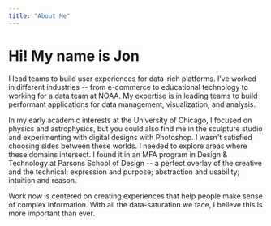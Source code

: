 ```yaml
---
title: "About Me"
---
```


# Hi! My name is Jon

I lead teams to build user experiences for data-rich platforms. I’ve worked in different industries -- from e-commerce to educational technology to working for a data team at NOAA. My expertise is in leading teams to build performant applications for data management, visualization, and analysis.

In my early academic interests at the University of Chicago, I focused on physics and astrophysics, but you could also find me in the sculpture studio and experimenting with digital designs with Photoshop. I wasn't satisfied choosing sides between these worlds. I needed to explore areas where these domains intersect. I found it in an MFA program in Design & Technology at Parsons School of Design -- a perfect overlay of the creative and the technical; expression and purpose; abstraction and usability; intuition and reason.

Work now is centered on creating experiences that help people make sense of complex information. With all the data-saturation we face, I believe this is more important than ever.

